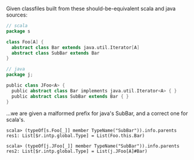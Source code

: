 Given classfiles built from these should-be-equivalent scala and java sources:
```scala
// scala
package s

class Foo[A] {
  abstract class Bar extends java.util.Iterator[A]
  abstract class SubBar extends Bar
}

// java
package j;

public class JFoo<A> {
  public abstract class Bar implements java.util.Iterator<A> { }
  public abstract class SubBar extends Bar { }
}
```

...we are given a malformed prefix for java's SubBar, and a correct one for scala's.

```
scala> (typeOf[s.Foo[_]] member TypeName("SubBar")).info.parents
res1: List[$r.intp.global.Type] = List(Foo.this.Bar)

scala> (typeOf[j.JFoo[_]] member TypeName("SubBar")).info.parents
res2: List[$r.intp.global.Type] = List(j.JFoo[A]#Bar)
```
